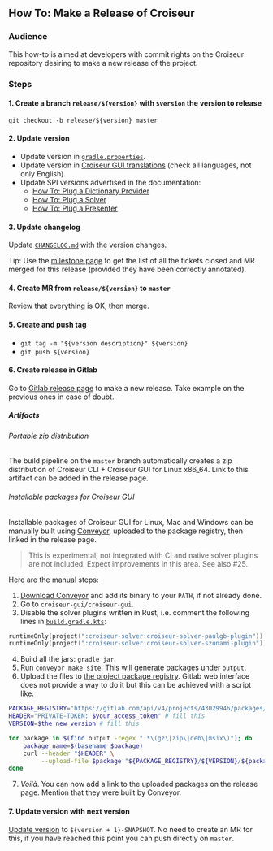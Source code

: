 <!--
SPDX-FileCopyrightText: 2023 Antoine Belvire
SPDX-License-Identifier: GPL-3.0-or-later
-->

## How To: Make a Release of Croiseur

### Audience

This how-to is aimed at developers with commit rights on the Croiseur repository desiring to make
a new release of the project.

### Steps

#### 1. Create a branch `release/${version}` with `$version` the version to release

`git checkout -b release/${version} master`

#### 2. Update version

- Update version in [`gradle.properties`](../../gradle.properties).
- Update version
  in [Croiseur GUI translations](../../croiseur-gui/croiseur-gui/src/main/resources/com/gitlab/super7ramp/croiseur/gui/WelcomeScreen.properties)
  (check all languages, not only English).
- Update SPI versions advertised in the documentation:
    - [How To: Plug a Dictionary Provider](../how-to/Plug-a-dictionary-provider.md)
    - [How To: Plug a Solver](../how-to/Plug-a-solver.md)
    - [How To: Plug a Presenter](../how-to/Plug-a-presenter.md)

#### 3. Update changelog

Update [`CHANGELOG.md`](../../CHANGELOG.md) with the version changes.

Tip: Use the [milestone page](https://gitlab.com/super7ramp/croiseur/-/milestones) to get the list
of all the tickets closed and MR merged for this release (provided they have been correctly
annotated).

#### 4. Create MR from `release/${version}` to `master`

Review that everything is OK, then merge.

#### 5. Create and push tag

- `git tag -m "${version description}" ${version}`
- `git push ${version}`

#### 6. Create release in Gitlab

Go to [Gitlab release page](https://gitlab.com/super7ramp/croiseur/-/releases) to make a new
release. Take example on the previous ones in case of doubt.

##### Artifacts

###### Portable zip distribution

The build pipeline on the `master` branch automatically creates a zip distribution of Croiseur CLI +
Croiseur GUI for Linux x86_64. Link to this artifact can be added in the release page.

###### Installable packages for Croiseur GUI

Installable packages of Croiseur GUI for Linux, Mac and Windows can be manually built
using [Conveyor](https://www.hydraulic.dev/), uploaded to the package registry, then linked in the
release page.

> This is experimental, not integrated with CI and native solver plugins are not included. Expect
> improvements in this area. See also #25.

Here are the manual steps:

1. [Download Conveyor](https://downloads.hydraulic.dev/conveyor/download.html) and add its binary to
   your `PATH`, if not already done.
2. Go to `croiseur-gui/croiseur-gui`.
3. Disable the solver plugins written in Rust, i.e. comment the following lines
   in [`build.gradle.kts`](../../croiseur-gui/croiseur-gui/build.gradle.kts):

```kts
runtimeOnly(project(":croiseur-solver:croiseur-solver-paulgb-plugin"))
runtimeOnly(project(":croiseur-solver:croiseur-solver-szunami-plugin"))
```

4. Build all the jars: `gradle jar`.
5. Run `conveyor make site`. This will generate packages
   under [`output`](../../croiseur-gui/croiseur-gui/output).
6. Upload the files
   to [the project package registry](https://gitlab.com/super7ramp/croiseur/-/packages/). Gitlab web
   interface does not provide a way to do it but this can be achieved with a script like:

```bash
PACKAGE_REGISTRY="https://gitlab.com/api/v4/projects/43029946/packages/generic/Croiseur-GUI"
HEADER="PRIVATE-TOKEN: $your_access_token" # fill this
VERSION=$the_new_version # fill this

for package in $(find output -regex ".*\(gz\|zip\|deb\|msix\)"); do
    package_name=$(basename $package)
    curl --header "$HEADER" \
         --upload-file $package "${PACKAGE_REGISTRY}/${VERSION}/${package_name}"
done
```

7. *Voilà*. You can now add a link to the uploaded packages on the release page. Mention that they
   were built by Conveyor.

#### 7. Update version with next version

[Update version](#2-update-version) to `${version + 1}-SNAPSHOT`.
No need to create an MR for this, if you have reached this point you can push directly on `master`. 
